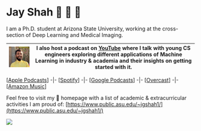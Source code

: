 # Jay Shah :tea: :cactus: 🥋 

I am a Ph.D. student at Arizona State University, working at the cross-section of Deep Learning and Medical Imaging. 

| <a href="https://www.youtube.com/channel/UCdZ0GX-F3ULMKfxtyzSFbaw"><img src="https://github.com/jaygshah/jaygshah/blob/main/jay-shah-github.jpg" width="200">| <b> I also host a podcast on [YouTube](https://www.youtube.com/channel/UCdZ0GX-F3ULMKfxtyzSFbaw/featured) where I talk with young CS engineers exploring different applications of Machine Learning in industry & academia and their insights on getting started with it.</b> |
|---|---|

[[Apple Podcasts](https://podcasts.apple.com/us/podcast/jay-shahs-podcast/id1532301544)] -|- [[Spotify](https://open.spotify.com/show/2eM5uYxigx5sgWFPrIbH0n)] -|- [[Google Podcasts](https://podcasts.google.com/feed/aHR0cHM6Ly9mZWVkcy5idXp6c3Byb3V0LmNvbS8xMzU5MDAxLnJzcw==)] -|- [[Overcast](https://overcast.fm/itunes1532301544)] -|- [[Amazon Music](https://music.amazon.com/podcasts/21b65329-e86e-47e8-be21-83e92dfe579f/Jay-Shahs-Podcast)]

Feel free to visit my :house_with_garden: homepage with a list of academic & extracurricular activities I am proud of: [https://www.public.asu.edu/~jgshah1/](https://www.public.asu.edu/~jgshah1/)

<img src="https://github-readme-stats.vercel.app/api?username=jaygshah&&show_icons=true&title_color=ffffff&icon_color=bb2acf&text_color=daf7dc&bg_color=191919">
